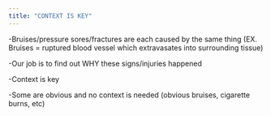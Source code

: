 ```yaml
---
title: "CONTEXT IS KEY"
---
```

-Bruises/pressure sores/fractures are each caused by the same thing (EX. Bruises = ruptured blood vessel which extravasates into surrounding tissue)

-Our job is to find out WHY these signs/injuries happened

-Context is key 

-Some are obvious and no context is needed (obvious bruises, cigarette burns, etc)

